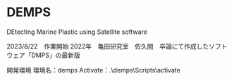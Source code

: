 # DEMPS
DEtecting Marine Plastic using Satellite software

2023/8/22　作業開始
2022年　亀田研究室　佐久間　卒論にて作成したソフトウェア「DMPS」の最新版

開発環境
環境名：demps
Activate：.\demps\Scripts\activate
